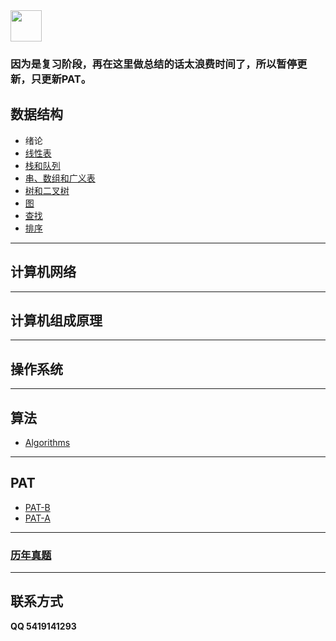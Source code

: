 <img src="https://i.loli.net/2018/11/18/5bf17b8557067.jpg" style="height: 50px;">

### 因为是复习阶段，再在这里做总结的话太浪费时间了，所以暂停更新，只更新PAT。


## 数据结构
* 绪论
* [线性表](https://github.com/hao14293/2020-Postgraduate-408/tree/master/Data-Structure/List)
* [栈和队列](https://github.com/hao14293/2020-Postgraduate-408/tree/master/Data-Structure/Stack)
* [串、数组和广义表](https://github.com/hao14293/2020-Postgraduate-408/tree/master/Data-Structure/String)
* [树和二叉树](https://github.com/hao14293/2020-Postgraduate-408/tree/master/Data-Structure/Tree)
* [图](https://github.com/hao14293/2020-Postgraduate-408/tree/master/Data-Structure/Graph)
* [查找](https://github.com/hao14293/2020-Postgraduate-408/tree/master/Data-Structure/Search)
* [排序](https://github.com/hao14293/2020-Postgraduate-408/tree/master/Data-Structure/Sort)

***

## 计算机网络

***

## 计算机组成原理

***

## 操作系统

***

## 算法
* [Algorithms](https://github.com/hao14293/2020-Postgraduate-408/tree/master/Algorithm)
***

## PAT
* [PAT-B](https://github.com/hao14293/2020-Postgraduate-408/tree/master/PAT/PAT-B)
* [PAT-A](https://github.com/hao14293/2020-Postgraduate-408/tree/master/PAT/PAT-A)

***



### [历年真题](https://github.com/hao14293/2020-Postgraduate-408/tree/master/old-exam)

***


## 联系方式
__QQ 5419141293__


